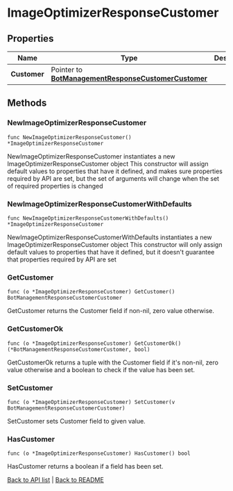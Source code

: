 # ImageOptimizerResponseCustomer

## Properties

Name | Type | Description | Notes
------------ | ------------- | ------------- | -------------
**Customer** | Pointer to [**BotManagementResponseCustomerCustomer**](BotManagementResponseCustomerCustomer.md) |  | [optional] 

## Methods

### NewImageOptimizerResponseCustomer

`func NewImageOptimizerResponseCustomer() *ImageOptimizerResponseCustomer`

NewImageOptimizerResponseCustomer instantiates a new ImageOptimizerResponseCustomer object
This constructor will assign default values to properties that have it defined,
and makes sure properties required by API are set, but the set of arguments
will change when the set of required properties is changed

### NewImageOptimizerResponseCustomerWithDefaults

`func NewImageOptimizerResponseCustomerWithDefaults() *ImageOptimizerResponseCustomer`

NewImageOptimizerResponseCustomerWithDefaults instantiates a new ImageOptimizerResponseCustomer object
This constructor will only assign default values to properties that have it defined,
but it doesn't guarantee that properties required by API are set

### GetCustomer

`func (o *ImageOptimizerResponseCustomer) GetCustomer() BotManagementResponseCustomerCustomer`

GetCustomer returns the Customer field if non-nil, zero value otherwise.

### GetCustomerOk

`func (o *ImageOptimizerResponseCustomer) GetCustomerOk() (*BotManagementResponseCustomerCustomer, bool)`

GetCustomerOk returns a tuple with the Customer field if it's non-nil, zero value otherwise
and a boolean to check if the value has been set.

### SetCustomer

`func (o *ImageOptimizerResponseCustomer) SetCustomer(v BotManagementResponseCustomerCustomer)`

SetCustomer sets Customer field to given value.

### HasCustomer

`func (o *ImageOptimizerResponseCustomer) HasCustomer() bool`

HasCustomer returns a boolean if a field has been set.


[Back to API list](../README.md#documentation-for-api-endpoints) | [Back to README](../README.md)
